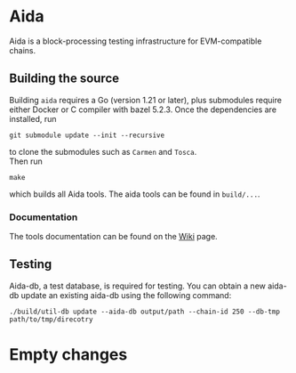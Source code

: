 # Aida

Aida is a block-processing testing infrastructure for EVM-compatible chains.

## Building the source

Building `aida` requires a Go (version 1.21 or later), plus submodules require either Docker or C compiler with bazel 5.2.3.
Once the dependencies are installed, run

```shell
git submodule update --init --recursive
```
to clone the submodules such as `Carmen` and `Tosca`.\
Then run
```shell
make
```
which builds all Aida tools. The aida tools can be found in ```build/...```.

### Documentation

The tools documentation can be found on the [Wiki](https://github.com/Fantom-foundation/Aida/wiki) page.

## Testing 

Aida-db, a test database, is required for testing. You can obtain a new aida-db update an existing aida-db using the following command:
```
./build/util-db update --aida-db output/path --chain-id 250 --db-tmp path/to/tmp/direcotry
```

# Empty changes
